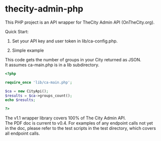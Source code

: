 thecity-admin-php
=================

This PHP project is an API wrapper for TheCity Admin API (OnTheCity.org).

Quick Start:

1. Set your API key and user token in lib/ca-config.php.

2. Simple example

This code gets the number of groups in your City returned as JSON.  
It assumes ca-main.php is in a lib subdirectory.

```php
<?php

require_once 'lib/ca-main.php';

$ca = new CityApi();
$results = $ca->groups_count();
echo $results;

?>
```

The v1.1 wrapper library covers 100% of The City Admin API.  
The PDF doc is current to v0.4.  For examples of any endpoint calls not yet in the doc,
please refer to the test scripts in the test directory, which covers all endpoint calls. 